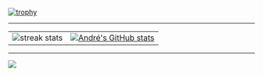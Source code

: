 
[![trophy](https://github-profile-trophy.vercel.app/?username=andrelramos&theme=onedark)](https://github.com/ryo-ma/github-profile-trophy)
_________
|     | |
|--------------|---------------|
|![streak stats](https://github-readme-streak-stats.herokuapp.com/?user=andrelramos)|[![André's GitHub stats](https://github-readme-stats.vercel.app/api?username=andrelramos)](https://github.com/anuraghazra/github-readme-stats)|




__________
<a href="https://www.linkedin.com/in/andre-luiz-ramos/"> <img src="https://img.shields.io/badge/LinkedIn-0077B5?style=for-the-badge&logo=linkedin&logoColor=white"/> </a>
